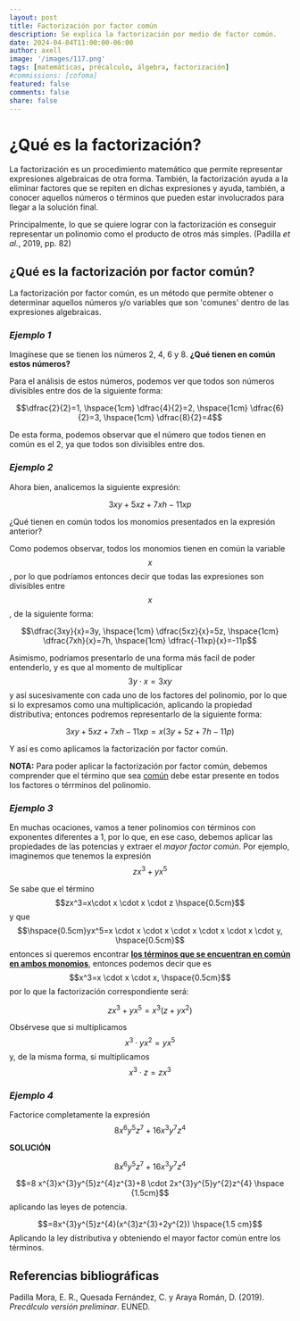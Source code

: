 ```yaml
---
layout: post
title: Factorización por factor común
description: Se explica la factorización por medio de factor común.
date: 2024-04-04T11:00:00-06:00
author: axell
image: '/images/117.png'
tags: [matemáticas, précalculo, álgebra, factorización]
#commissions: [cofoma]
featured: false
comments: false
share: false
---
```


# ¿Qué es la factorización?

La factorización es un procedimiento matemático que permite representar expresiones algebraicas de otra forma. También, la factorización ayuda a la eliminar factores que se repiten en dichas expresiones y ayuda, también, a conocer aquellos números o términos que pueden estar involucrados para llegar a la solución final. 

Principalmente, lo que se quiere lograr con la factorización es conseguir representar un polinomio como el producto de otros más simples. (Padilla _et al._, 2019, pp. 82)

## ¿Qué es la factorización por factor común?

La factorización por factor común, es un método que permite obtener o determinar aquellos números y/o variables que son 'comunes' dentro de las expresiones algebraicas.

### ***Ejemplo 1*** 

Imagínese que se tienen los números 2, 4, 6 y 8. **¿Qué tienen en común estos números?**

Para el análisis de estos números, podemos ver que todos son números divisibles entre dos de la siguiente forma:

$$\dfrac{2}{2}=1, \hspace{1cm} \dfrac{4}{2}=2, \hspace{1cm} \dfrac{6}{2}=3, \hspace{1cm} \dfrac{8}{2}=4$$

De esta forma, podemos observar que el número que todos tienen en común es el 2, ya que todos son divisibles entre dos. 

### ***Ejemplo 2***

Ahora bien, analicemos la siguiente expresión: 

$$3xy+5xz+7xh-11xp$$

¿Qué tienen en común todos los monomios presentados en la expresión anterior?

Como podemos observar, todos los monomios tienen en común la variable $$x$$, por lo que podríamos entonces decir que todas las expresiones son divisibles entre $$x$$, de la siguiente forma: 

$$\dfrac{3xy}{x}=3y, \hspace{1cm} \dfrac{5xz}{x}=5z, \hspace{1cm} \dfrac{7xh}{x}=7h, \hspace{1cm} \dfrac{-11xp}{x}=-11p$$

Asimismo, podríamos presentarlo de una forma más facil de poder entenderlo, y es que al momento de multiplicar $$3y \cdot x =3xy$$ y así sucesivamente con cada uno de los factores del polinomio, por lo que si lo expresamos como una multiplicación, aplicando la propiedad distributiva; entonces podremos representarlo de la siguiente forma:

$$3xy+5xz+7xh-11xp=x(3y+5z+7h-11p)$$ 

Y así es como aplicamos la factorización por factor común. 

**NOTA:** Para poder aplicar la factorización por factor común, debemos comprender que el término que sea <span style="text-decoration: underline;">común</span> debe estar presente en todos los factores o térrminos del polinomio.

### ***Ejemplo 3***

En muchas ocaciones, vamos a tener polinomios con términos con exponentes diferentes a 1, por lo que, en ese caso, debemos aplicar las propiedades de las potencias y extraer el *mayor factor común*. Por ejemplo, imaginemos que tenemos la expresión $$zx^3+yx^5$$

Se sabe que el término $$zx^3=x\cdot x \cdot x \cdot z \hspace{0.5cm}$$ y que $$\hspace{0.5cm}yx^5=x \cdot x \cdot x \cdot x \cdot x \cdot x \cdot y, \hspace{0.5cm}$$ entonces si queremos encontrar <span style="text-decoration: underline;"><strong>los términos que se encuentran en común en ambos monomios</strong></span>, entonces podemos decir que es $$x^3=x \cdot x \cdot x, \hspace{0.5cm}$$ por lo que la factorización correspondiente será:

$$zx^3+yx^5=x^3(z+yx^2)$$

Obsérvese que si multiplicamos $$x^3 \cdot yx^2=yx^5$$ y, de la misma forma, si multiplicamos $$x^3 \cdot z=zx^3$$

### ***Ejemplo 4***

Factorice completamente la expresión $$8x^{6}y^{5}z^{7}+16x^{3}y^{7}z^{4}$$

**SOLUCIÓN**

$$8x^{6}y^{5}z^{7}+16x^{3}y^{7}z^{4}$$

$$=8 x^{3}x^{3}y^{5}z^{4}z^{3}+8 \cdot 2x^{3}y^{5}y^{2}z^{4} \hspace {1.5cm}$$ aplicando las leyes de potencia.

$$=8x^{3}y^{5}z^{4}(x^{3}z^{3}+2y^{2})  \hspace{1.5 cm}$$ Aplicando la ley distributiva y obteniendo el mayor factor común entre los términos. 

## Referencias bibliográficas

Padilla Mora, E. R., Quesada Fernández, C. y Araya Román, D. (2019). _Precálculo versión preliminar_. EUNED.
